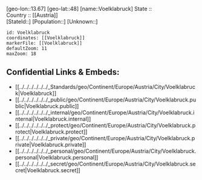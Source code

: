 ﻿---
location: [48,13.67] 
mapzoom: [7,12] 
mapmarker: city 
type: City
tags:
- geo/City


SpocWebEntityId: 35374
isDeleted: false
confidential: public

---
[geo-lon::13.67] 
[geo-lat::48] 
[name::Voelklabruck] 
State ::  
Country :: [[Austria]]  
[StateId::] 
[Population::] 
[Unknown::] 


```leaflet
id: Voelklabruck
coordinates: [[Voelklabruck]] 
markerFile: [[Voelklabruck]] 
defaultZoom: 11 
maxZoom: 18
```


## Confidential Links & Embeds: 
- [[../../../../../../_Standards/geo/Continent/Europe/Austria/City/Voelklabruck|Voelklabruck]] 
- [[../../../../../../_public/geo/Continent/Europe/Austria/City/Voelklabruck.public|Voelklabruck.public]] 
- [[../../../../../../_internal/geo/Continent/Europe/Austria/City/Voelklabruck.internal|Voelklabruck.internal]] 
- [[../../../../../../_protect/geo/Continent/Europe/Austria/City/Voelklabruck.protect|Voelklabruck.protect]] 
- [[../../../../../../_private/geo/Continent/Europe/Austria/City/Voelklabruck.private|Voelklabruck.private]] 
- [[../../../../../../_personal/geo/Continent/Europe/Austria/City/Voelklabruck.personal|Voelklabruck.personal]] 
- [[../../../../../../_secret/geo/Continent/Europe/Austria/City/Voelklabruck.secret|Voelklabruck.secret]] 
